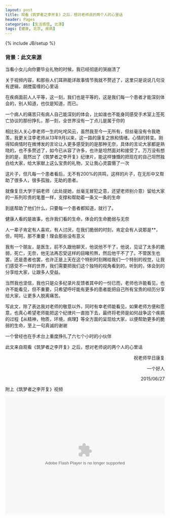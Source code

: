 ```yaml
---
layout: post
title: 观看《筑梦者之李开复》之后，想对老师说的两个人的心里话
header: Pages
categories: [生活感悟, 北漂]
tags: [健康, 北京, 疾病]
---
```


{% include JB/setup %}

### 背景：此文来源

当看小女儿向你要毕业礼物的时候，我已经彻底的哭崩溃了

关于视频内容，和那些人们耳熟能详故事情节我就不赘述了，这里只是说说几句没有逻辑，胡搅蛮缠的心里话

在疾病面前人人平等，这一刻，我们也是平等的，这是我们每一个患者才能深刻体会的，别人知道，也仅是知道，而已。

一个病人的痛苦只有病人自己能深刻的体会，比如谁也不能身同感受手术室上签死亡协议的那份挣扎，那一刻，全世界没有一丁点儿是属于你的

相比别人关心李老师一生的叱咤风云，虽然我至今一无所有，但丝毫没有令我艳羡，我更关注李老师从13年9月以来，这一路的康复之旅和情绪，心情的转变。刚得知病情时在微博发的言论让人更多感受到的是那种无奈，具体的言论大家都是熟晓的，也不多赘述了，如今已从容了许多，也许是坦然面对和接受了。万万没有想到的是，竟然出了《筑梦者之李开复》纪律片，能这样慷慨的把现在的自己坦然独白给大家，给大家献上这么宝贵的礼物，又让我心灵震慑了一次

这片子，但凡每一个患者看后，无不有200%的共鸣，这样的片子，在无形中又帮助了很多人，很多孤独，无助的患者。

就像复旦大学于娟老师（此处提她，丝毫无冒犯之意，还望老师别介意）留给大家的一系列珍贵的笔墨一样，支撑和帮助着一条又一条的生命

到底帮助了他们什么，只要每一个患者都知道，就行了。

健康人看的是故事，也许我们看的生命，体会的生命脆弱与无奈

人一辈子肯定有人喜欢，有人讨厌，在我们脆弱的时刻，肯定会有人说那是**，但，呵呵，那不重要！理会那些没有意义

我有一个朋友，是医生，前不久跟他聊天，他说他不干了，他说，见证了太多的脆弱，死亡，无奈，他无法再忍受这样的目睹煎熬，然后他干不了了。不管医生也罢，还是患者也罢，也许正是上天在这个特别时刻赐给我们一个特别的视觉，让我们感受不一样的世界，我们需要把我们这个独特的视角看到的，听到的，体会到的分享给大家，让跟多人受益。

当然我也坚信，我也只是众多纪录片反馈者其中的一份已而，老师也许能看见，也许不能看见，但不重要，只希望呼吁能有更多的患者能把自己所有宝贵的经历分享给大家，让更多人脱离痛苦。

写此文，除了表达我对老师的敬意以外，同时有幸老师能看见，如果老师方便和愿意，也真心希望老师能把这个纪律片一直拍下去，最终将老师是如何战争这个疾病的过程【从精神，物质，环境，病理】等全方面的呈现给大家，以便帮助更多的脆弱的生命，至上一句真诚的谢谢

一个曾经也在手术台上重度挣扎了六七个小时的小伙伴

此文来自观看《筑梦者之李开复》之后，想对老师说的两个人的心里话

<p style="text-align: right">     祝老师早日康复</p>

<p style="text-align: right">       一个好人</p>

<p style="text-align: right">    2015/06/27</p>

附上《筑梦者之李开复》视频
<div>
<object><param value="high" name="quality"><param value="true" name="allowFullScreen"><param value="playMovie=true&amp;auto=1&amp;adss=0" name="flashvars"><param value="transparent" name="wmode"><param value="http://player.video.qiyi.com/b45ea02054a6e429ac37204ecac2671d/0/0/v_19rrog1w98.swf-pid=0-ptype=0-albumId=202765601-tvId=376332000-cnId=3-autoplay=1-qitanId=0-isDrm=0-isPurchase=0-msrc=6_55_97" name="movie"><param name="allowScriptAccess" value="never"><embed wmode="transparent" pluginspage="http://www.macromedia.com/go/getflashplayer" src="http://player.video.qiyi.com/b45ea02054a6e429ac37204ecac2671d/0/0/v_19rrog1w98.swf-pid=0-ptype=0-albumId=202765601-tvId=376332000-cnId=3-autoplay=1-qitanId=0-isDrm=0-isPurchase=0-msrc=6_55_97" type="application/x-shockwave-flash" name="ssss" allowfullscreen="true" allowscriptaccess="never" width="100%" height="370" flashvars="playMovie=true&amp;auto=1"></object>
  </div>